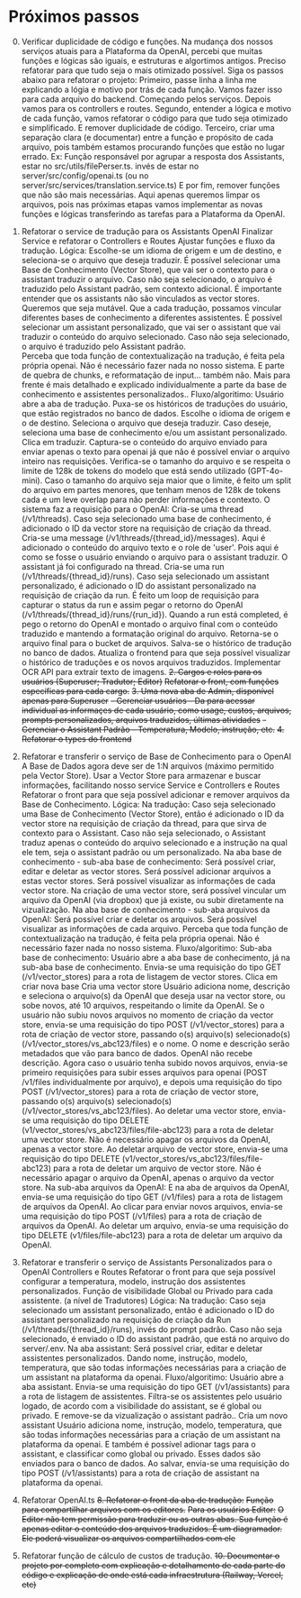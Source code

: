 # Próximos passos
0. Verificar duplicidade de código e funções.
  Na mudança dos nossos serviços atuais para a Plataforma da OpenAI, percebi que muitas funções e lógicas são iguais, e estruturas e algortimos antigos.
  Preciso refatorar para que tudo seja o mais otimizado possível.
  Siga os passos abaixo para refatorar o projeto:
    Primeiro, passe linha a linha me explicando a lógia e motivo por trás de cada função. Vamos fazer isso para cada arquivo do backend. Começando pelos serviços. Depois vamos para os controllers e routes.
    Segundo, entender a lógica e motivo de cada função, vamos refatorar o código para que tudo seja otimizado e simplificado. E remover duplicidade de código.
    Terceiro, criar uma separação clara (e documentar) entre a função e propósito de cada arquivo, pois também estamos procurando funções que estão no lugar errado. Ex: Função responsável por agrupar a resposta dos Assistants, estar no src/utils/filePerser.ts. invés de estar no server/src/config/openai.ts (ou no server/src/services/translation.service.ts)
    E por fim, remover funções que não são mais necessárias.
  Aqui apenas queremos limpar os arquivos, pois nas próximas etapas vamos implementar as novas funções e lógicas transferindo as tarefas para a Plataforma da OpenAI.
1. Refatorar o service de tradução para os Assistants OpenAI
  Finalizar Service e refatorar o Controllers e Routes
  Ajustar funções e fluxo da tradução.
  Lógica:
    Escolhe-se um idioma de origem e um de destino, e seleciona-se o arquivo que deseja traduzir.
    É possível selecionar uma Base de Conhecimento (Vector Store), que vai ser o contexto para o assistant traduzir o arquivo.
      Caso não seja selecionado, o arquivo é traduzido pelo Assistant padrão, sem contexto adicional.
      É importante entender que os assistants não são vinculados as vector stores. Queremos que seja mutável. Que a cada tradução, possamos vincular diferentes bases de conhecimento a diferentes assistentes.
    É possível selecionar um assistant personalizado, que vai ser o assistant que vai traduzir o conteúdo do arquivo selecionado.
      Caso não seja selecionado, o arquivo é traduzido pelo Assistant padrão.   
    Perceba que toda função de contextualização na tradução, é feita pela própria openai. Não é necessário fazer nada no nosso sistema. E parte de quebra de chunks, e reformatação de input... também não.
    Mais para frente é mais detalhado e explicado individualmente a parte da base de conhecimento e assistentes personalizados..
  Fluxo/algoritimo:
    Usuário abre a aba de tradução.
    Puxa-se os históricos de traduções do usuário, que estão registrados no banco de dados.
    Escolhe o idioma de origem e o de destino. Seleciona o arquivo que deseja traduzir.
    Caso deseje, seleciona uma base de conhecimento e/ou um assistant personalizado.
    Clica em traduzir.
    Captura-se o conteúdo do arquivo enviado para enviar apenas o texto para openai já que não é possível enviar o arquivo inteiro nas requisições.
    Verifica-se o tamanho do arquivo e se respeita o limite de 128k de tokens do modelo que está sendo utilizado (GPT-4o-mini).
      Caso o tamanho do arquivo seja maior que o limite, é feito um split do arquivo em partes menores, que tenham menos de 128k de tokens cada e um leve overlap para não perder informações e contexto.
    O sistema faz a requisição para o OpenAI:
      Cria-se uma thread (/v1/threads).
        Caso seja selecionado uma base de conhecimento, é adicionado o ID da vector store na requisição de criação da thread.
      Cria-se uma message (/v1/threads/{thread_id}/messages). Aqui é adicionado o conteúdo do arquivo texto e o role de 'user'. Pois aqui é como se fosse o usuário enviando o arquivo para o assistant traduzir. O assistant já foi configurado na thread.
      Cria-se uma run (/v1/threads/{thread_id}/runs).
        Caso seja selecionado um assistant personalizado, é adicionado o ID do assistant personalizado na requisição de criação da run.
      É feito um loop de requisição para capturar o status da run e assim pegar o retorno do OpenAI (/v1/threads/{thread_id}/runs/{run_id}).
      Quando a run está completed, é pego o retorno do OpenAI e montado o arquivo final com o conteúdo traduzido e mantendo a formatação original do arquivo.
      Retorna-se o arquivo final para o bucket de arquivos.
      Salva-se o histórico de tradução no banco de dados.
      Atualiza o frontend para que seja possível visualizar o histórico de traduções e os novos arquivos traduzidos.
  Implementar OCR API para extrair texto de imagens.
~~2. Cargos e roles para os usuários (Superuser; Tradutor; Editor)~~
  ~~Refatorar o front, com funções específicas para cada cargo.~~
~~3. Uma nova aba de Admin, disponível apenas para Superuser~~
  ~~- Gerenciar usuários - Da para acessar individual as informaçes de cada usuário, como usage, custos, arquivos, prompts personalizados, arquivos traduzidos, últimas atividades~~
  ~~- Gerenciar o Assistant Padrão - Temperatura, Modelo, instrução, etc.~~
~~4. Refatorar o types do frontend~~
5. Refatorar e transferir o serviço de Base de Conhecimento para o OpenAI
  A Base de Dados agora deve ser de 1:N arquivos (máximo permitido pela Vector Store).
  Usar a Vector Store para armazenar e buscar informações, facilitando nosso service
  Service e Controllers e Routes
  Refatorar o front para que seja possível adicionar e remover arquivos da Base de Conhecimento.
  Lógica:
    Na tradução:
      Caso seja selecionado uma Base de Conhecimento (Vector Store), então é adicionado o ID da vector store na requisição de criação da thread, para que sirva de contexto para o Assistant.
      Caso não seja selecionado, o Assistant traduz apenas o conteúdo do arquivo selecionado e a instrução na qual ele tem, seja o assistant padrão ou um personalizado.
    Na aba base de conhecimento - sub-aba base de conhecimento:
      Será possível criar, editar e deletar as vector stores.
      Será possível adicionar arquivos a estas vector stores.
      Será possível visualizar as informações de cada vector store.
      Na criação de uma vector store, será possível vincular um arquivo da OpenAI (via dropbox) que já existe, ou subir diretamente na vizualização. 
    Na aba base de conhecimento - sub-aba arquivos da OpenAI:
      Será possível criar e deletar os arquivos.
      Será possível visualizar as informações de cada arquivo.
    Perceba que toda função de contextualização na tradução, é feita pela própria openai. Não é necessário fazer nada no nosso sistema.
  Fluxo/algoritimo:
    Sub-aba base de conhecimento:
      Usuário abre a aba base de conhecimento, já na sub-aba base de conhecimento.
      Envia-se uma requisição do tipo GET (/v1/vector_stores) para a rota de listagem de vector stores.
      Clica em criar nova base
      Cria uma vector store
        Usuário adiciona nome, descrição e seleciona o arquivo(s) da OpenAI que deseja usar na vector store, ou sobe novos, até 10 arquivos, respeitando o limite da OpenAI.
      Se o usuário não subiu novos arquivos no momento de criação da vector store, envia-se uma requisição do tipo POST (/v1/vector_stores) para a rota de criação de vector store, passando o(s) arquivo(s) selecionado(s) (/v1/vector_stores/vs_abc123/files) e o nome.
      O nome e descrição serão metadados que vão para banco de dados. OpenAI não recebe descrição. 
      Agora caso o usuário tenha subido novos arquivos, envia-se primeiro requisições para subir esses arquivos para openai (POST /v1/files individualmente por arquivo), e depois uma requisição do tipo POST (/v1/vector_stores) para a rota de criação de vector store, passando o(s) arquivo(s) selecionado(s) (/v1/vector_stores/vs_abc123/files).
      Ao deletar uma vector store, envia-se uma requisição do tipo DELETE (v1/vector_stores/vs_abc123/files/file-abc123) para a rota de deletar uma vector store. Não é necessário apagar os arquivos da OpenAI, apenas a vector store.
      Ao deletar arquivo de vector store, envia-se uma requisição do tipo DELETE (v1/vector_stores/vs_abc123/files/file-abc123) para a rota de deletar um arquivo de vector store. Não é necessário apagar o arquivo da OpenAI, apenas o arquivo da vector store.
    Na sub-aba arquivos da OpenAI:
      E na aba de arquivos da OpenAI, envia-se uma requisição do tipo GET (/v1/files) para a rota de listagem de arquivos da OpenAI.
      Ao clicar para enviar novos arquivos, envia-se uma requisição do tipo POST (/v1/files) para a rota de criação de arquivos da OpenAI.
      Ao deletar um arquivo, envia-se uma requisição do tipo DELETE (v1/files/file-abc123) para a rota de deletar um arquivo da OpenAI.
6. Refatorar e transferir o serviço de Assistants Personalizados para o OpenAI
  Controllers e Routes
  Refatorar o front para que seja possível configurar a temperatura, modelo, instrução dos assistentes personalizados.
  Função de visibilidade Global ou Privado para cada assistente. (a nível de Tradutores)
  Lógica:
    Na tradução:
      Caso seja selecionado um assistant personalizado, então é adicionado o ID do assistant personalizado na requisição de criação da Run (/v1/threads/{thread_id}/runs), invés do prompt padrão.
      Caso não seja selecionado, é enviado o ID do assistant padrão, que está no arquivo do server/.env.
    Na aba assistant:
      Será possível criar, editar e deletar assistentes personalizados. Dando nome, instrução, modelo, temperatura, que são todas informações necessárias para a criação de um assistant na plataforma da openai.
  Fluxo/algoritimo:
    Usuário abre a aba assistant.
    Envia-se uma requisição do tipo GET (/v1/assistants) para a rota de listagem de assistentes.
      Filtra-se os assistentes pelo usuário logado, de acordo com a visibilidade do assistant, se é global ou privado.
      E remove-se da vizualização o assistant padrão..
    Cria um novo assistant
      Usuário adiciona nome, instrução, modelo, temperatura, que são todas informações necessárias para a criação de um assistant na plataforma da openai.
      E também é possível adionar tags para o assistant, e classificar como global ou privado. Esses dados são enviados para o banco de dados.
    Ao salvar, envia-se uma requisição do tipo POST (/v1/assistants) para a rota de criação de assistant na plataforma da openai.
    
    
7. Refatorar OpenAI.ts
~~8. Refatorar o front da aba de tradução:~~
  ~~Função para compartilhar arquivos com os editores.~~
  ~~Para os usuários Editor:~~
    ~~O Editor não tem permissão para traduzir ou as outras abas. Sua função é apenas editar o conteúdo dos arquivos traduzidos. É um diagramador. Ele poderá visualizar os arquivos compartilhados com ele~~
9. Refatorar função de cálculo de custos de tradução.
~~10. Documentar o projeto por completo com explicação e detalhamento de cada parte do código e explicação de onde está cada infraestrutura (Railway, Vercel, etc)~~

